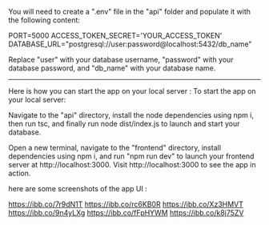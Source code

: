 You will need to create a ".env" file in the "api" folder and populate it with the following content:

PORT=5000
ACCESS_TOKEN_SECRET='YOUR_ACCESS_TOKEN'
DATABASE_URL="postgresql://user:password@localhost:5432/db_name"

Replace "user" with your database username, "password" with your database password, and "db_name" with your database name.

******************************
Here is how you can start the app on your local server :
To start the app on your local server:

Navigate to the "api" directory, install the node dependencies using npm i, then run tsc, and finally run node dist/index.js to launch and start your database.

Open a new terminal, navigate to the "frontend" directory, install dependencies using npm i, and run "npm run dev" to launch your frontend server at http://localhost:3000.
Visit http://localhost:3000 to see the app in action.

here are some screenshots of the app UI : 

https://ibb.co/7r9dN1T
https://ibb.co/rc6KB0R
https://ibb.co/Xz3HMVT
https://ibb.co/9n4yLXg
https://ibb.co/fFpHYWM
https://ibb.co/k8j75ZV
